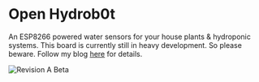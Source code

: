 # Open Hydrob0t

An ESP8266 powered water sensors for your house plants & hydroponic systems. This board is currently still in heavy development. So please beware. Follow my blog [here](https://spacekookie.de/blog/) for details.

![Revision A Beta](https://raw.githubusercontent.com/spacekookie/open_hydrob0t/master/renders/REVA.png)
